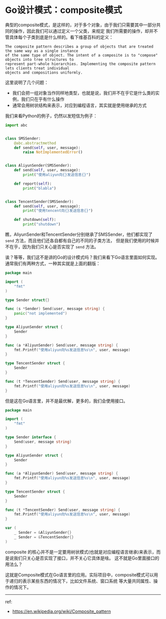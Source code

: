 # Go设计模式：composite模式

典型的composite模式，是这样的，对于多个对象，由于我们只需要其中一部分共同的操作，因此我们可以通过定义一个父类，来规定
我们所需要的操作，却并不管具体每个子类到底是什么样的。看下维基百科的定义：

```
The composite pattern describes a group of objects that are treated the same way as a single instance
of the same type of object. The intent of a composite is to "compose" objects into tree structures to
represent part-whole hierarchies. Implementing the composite pattern lets clients treat individual
objects and compositions uniformly.
```

这里说明了几个问题：

- 我们会把一组对象当作同样地类型，也就是说，我们并不在乎它是什么类的实例，我们只在乎有什么操作
- 通常会用树状结构来表示，对应到编程语言，其实就是使用继承的方式

我们来看Python的例子，仍然以发短信为例子：

```python
import abc


class SMSSender:
    @abc.abstractmethod
    def send(self, user, message):
        raise NotImplementedError()


class AliyunSender(SMSSender):
    def send(self, user, message):
        print("使用aliyun向{}发送信息{}")

    def report(self):
        print("blabla")


class TencentSender(SMSSender):
    def send(self, user, message):
        print("使用tencent向{}发送信息{}")

    def shutdown(self):
        print("shutdown")
```

瞧，AliyunSender和TencentSender分别继承了SMSSender，他们都实现了 `send` 方法，而且他们还各自都有自己的不同的子类方法，
但是我们使用的时候并不在乎，因为我们只关心是否实现了 `send` 方法。

诶？等等，我们这不是讲的Go的设计模式吗？我们来看下Go语言里面如何实现。通常我们有两种方式，一种其实就是上面的翻版：

```go
package main

import (
	"fmt"
)

type Sender struct{}

func (s *Sender) Send(user, message string) {
	panic("not implemented")
}

type AliyunSender struct {
	Sender
}

func (a *AliyunSender) Send(user, message string) {
	fmt.Printf("使用aliyun向%s发送信息%s\n", user, message)
}

type TencentSender struct {
	Sender
}

func (t *TencentSender) Send(user, message string) {
	fmt.Printf("使用aliyun向%s发送信息%s\n", user, message)
}
```

但是这在Go语言里，并不是最优解，更多的，我们会使用接口。

```go
package main

import (
	"fmt"
)

type Sender interface {
	Send(user, message string)
}

type AliyunSender struct {
	Sender
}

func (a *AliyunSender) Send(user, message string) {
	fmt.Printf("使用aliyun向%s发送信息%s\n", user, message)
}

type TencentSender struct {
	Sender
}

func (t *TencentSender) Send(user, message string) {
	fmt.Printf("使用aliyun向%s发送信息%s\n", user, message)
}

var (
	_ Sender = &AliyunSender{}
	_ Sender = &TencentSender{}
)
```

composite 的核心并不是一定要用树状模式(也就是对应编程语言继承)来表示，而是说我们只关心是否实现了接口，并不关心它具体是啥。
这不就是Go里面接口的用法么？

这就是Composite模式在Go语言里的应用。实际项目中，composite模式可以用于递归的表示某些东西的情况下，比如文件系统、窗口系统
等大量共同属性、操作的情况下。

---

ref:

- https://en.wikipedia.org/wiki/Composite_pattern
